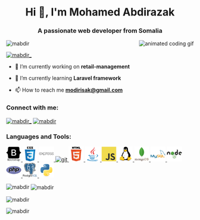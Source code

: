 

<h1 align="center">Hi 👋, I'm Mohamed Abdirazak</h1>
<h3 align="center">A passionate web developer from Somalia</h3>

<img align="right" src="https://media1.tenor.com/m/GfSX-u7VGM4AAAAC/coding.gif" alt="animated coding gif">

<p align="left"> <img src="https://komarev.com/ghpvc/?username=mabdir&label=Profile%20views&color=0e75b6&style=flat" alt="mabdir" /> </p>

<p align="left"> <a href="https://twitter.com/mabdir_" target="blank"><img src="https://img.shields.io/twitter/follow/mabdir_?logo=twitter&style=for-the-badge" alt="mabdir_" /></a> </p>

- 🔭 I’m currently working on **retail-management**

- 🌱 I’m currently learning **Laravel framework**

- 📫 How to reach me **modirisak@gmail.com**

<h3 align="left">Connect with me:</h3>
<p align="left">
<a href="https://twitter.com/mabdir_" target="blank"><img align="center" src="https://raw.githubusercontent.com/rahuldkjain/github-profile-readme-generator/master/src/images/icons/Social/twitter.svg" alt="mabdir_" height="30" width="40" /></a>
<a href="https://discord.gg/mabdir" target="blank"><img align="center" src="https://raw.githubusercontent.com/rahuldkjain/github-profile-readme-generator/master/src/images/icons/Social/discord.svg" alt="mabdir" height="30" width="40" /></a>
</p>

<h3 align="left">Languages and Tools:</h3>
<p align="left"> <a href="https://getbootstrap.com" target="_blank" rel="noreferrer"> <img src="https://raw.githubusercontent.com/devicons/devicon/master/icons/bootstrap/bootstrap-plain-wordmark.svg" alt="bootstrap" width="40" height="40"/> </a> <a href="https://www.w3schools.com/css/" target="_blank" rel="noreferrer"> <img src="https://raw.githubusercontent.com/devicons/devicon/master/icons/css3/css3-original-wordmark.svg" alt="css3" width="40" height="40"/> </a> <a href="https://expressjs.com" target="_blank" rel="noreferrer"> <img src="https://raw.githubusercontent.com/devicons/devicon/master/icons/express/express-original-wordmark.svg" alt="express" width="40" height="40"/> </a> <a href="https://git-scm.com/" target="_blank" rel="noreferrer"> <img src="https://www.vectorlogo.zone/logos/git-scm/git-scm-icon.svg" alt="git" width="40" height="40"/> </a> <a href="https://www.w3.org/html/" target="_blank" rel="noreferrer"> <img src="https://raw.githubusercontent.com/devicons/devicon/master/icons/html5/html5-original-wordmark.svg" alt="html5" width="40" height="40"/> </a> <a href="https://www.java.com" target="_blank" rel="noreferrer"> <img src="https://raw.githubusercontent.com/devicons/devicon/master/icons/java/java-original.svg" alt="java" width="40" height="40"/> </a> <a href="https://developer.mozilla.org/en-US/docs/Web/JavaScript" target="_blank" rel="noreferrer"> <img src="https://raw.githubusercontent.com/devicons/devicon/master/icons/javascript/javascript-original.svg" alt="javascript" width="40" height="40"/> </a> <a href="https://www.linux.org/" target="_blank" rel="noreferrer"> <img src="https://raw.githubusercontent.com/devicons/devicon/master/icons/linux/linux-original.svg" alt="linux" width="40" height="40"/> </a> <a href="https://www.mongodb.com/" target="_blank" rel="noreferrer"> <img src="https://raw.githubusercontent.com/devicons/devicon/master/icons/mongodb/mongodb-original-wordmark.svg" alt="mongodb" width="40" height="40"/> </a> <a href="https://www.mysql.com/" target="_blank" rel="noreferrer"> <img src="https://raw.githubusercontent.com/devicons/devicon/master/icons/mysql/mysql-original-wordmark.svg" alt="mysql" width="40" height="40"/> </a> <a href="https://nodejs.org" target="_blank" rel="noreferrer"> <img src="https://raw.githubusercontent.com/devicons/devicon/master/icons/nodejs/nodejs-original-wordmark.svg" alt="nodejs" width="40" height="40"/> </a> <a href="https://www.php.net" target="_blank" rel="noreferrer"> <img src="https://raw.githubusercontent.com/devicons/devicon/master/icons/php/php-original.svg" alt="php" width="40" height="40"/> </a> <a href="https://www.postgresql.org" target="_blank" rel="noreferrer"> <img src="https://raw.githubusercontent.com/devicons/devicon/master/icons/postgresql/postgresql-original-wordmark.svg" alt="postgresql" width="40" height="40"/> </a> <a href="https://www.python.org" target="_blank" rel="noreferrer"> <img src="https://raw.githubusercontent.com/devicons/devicon/master/icons/python/python-original.svg" alt="python" width="40" height="40"/> </a> </p>

<p><img align="left" src="https://github-readme-stats.vercel.app/api/top-langs?username=mabdir&show_icons=true&locale=en&layout=compact" alt="mabdir" /></p>

<p>&nbsp;<img align="center" src="https://github-readme-stats.vercel.app/api?username=mabdir&show_icons=true&locale=en" alt="mabdir" /></p>

<p><img align="center" src="https://github-readme-streak-stats.herokuapp.com/?user=mabdir&" alt="mabdir" /></p>

<p><img align="left" src="https://github-readme-stats.vercel.app/api/top-langs?username=mabdir&show_icons=true&locale=en&layout=compact" alt="mabdir" /></p>
